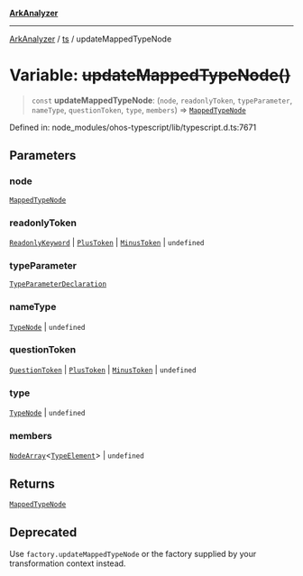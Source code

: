 [**ArkAnalyzer**](../../../../README.md)

***

[ArkAnalyzer](../../../../globals.md) / [ts](../README.md) / updateMappedTypeNode

# Variable: ~~updateMappedTypeNode()~~

> `const` **updateMappedTypeNode**: (`node`, `readonlyToken`, `typeParameter`, `nameType`, `questionToken`, `type`, `members`) => [`MappedTypeNode`](../interfaces/MappedTypeNode.md)

Defined in: node\_modules/ohos-typescript/lib/typescript.d.ts:7671

## Parameters

### node

[`MappedTypeNode`](../interfaces/MappedTypeNode.md)

### readonlyToken

[`ReadonlyKeyword`](../type-aliases/ReadonlyKeyword.md) | [`PlusToken`](../type-aliases/PlusToken.md) | [`MinusToken`](../type-aliases/MinusToken.md) | `undefined`

### typeParameter

[`TypeParameterDeclaration`](../interfaces/TypeParameterDeclaration.md)

### nameType

[`TypeNode`](../interfaces/TypeNode.md) | `undefined`

### questionToken

[`QuestionToken`](../type-aliases/QuestionToken.md) | [`PlusToken`](../type-aliases/PlusToken.md) | [`MinusToken`](../type-aliases/MinusToken.md) | `undefined`

### type

[`TypeNode`](../interfaces/TypeNode.md) | `undefined`

### members

[`NodeArray`](../interfaces/NodeArray.md)\<[`TypeElement`](../interfaces/TypeElement.md)\> | `undefined`

## Returns

[`MappedTypeNode`](../interfaces/MappedTypeNode.md)

## Deprecated

Use `factory.updateMappedTypeNode` or the factory supplied by your transformation context instead.

